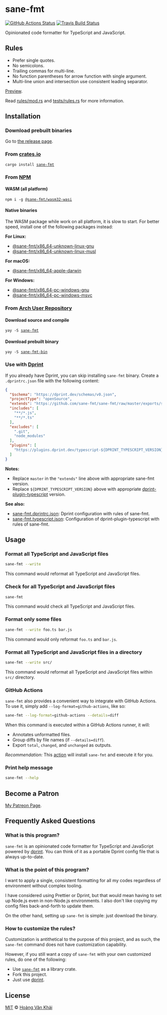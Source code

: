 # sane-fmt

[![GitHub Actions Status](https://github.com/sane-fmt/sane-fmt/workflows/Test/badge.svg)](https://github.com/sane-fmt/sane-fmt/actions)
[![Travis Build Status](https://travis-ci.org/sane-fmt/sane-fmt.svg?branch=master)](https://travis-ci.org/sane-fmt/sane-fmt)

Opinionated code formatter for TypeScript and JavaScript.

## Rules

* Prefer single quotes.
* No semicolons.
* Trailing commas for multi-line.
* No function parentheses for arrow function with single argument.
* Multi-line union and intersection use consistent leading separator.

[Preview](https://git.io/JflcU).

Read [rules/mod.rs](https://git.io/JflmV) and [tests/rules.rs](https://git.io/JflOp) for more information.

## Installation

### Download prebuilt binaries

Go to [the release page](https://github.com/sane-fmt/sane-fmt/releases).

### From [crates.io](https://crates.io)

<pre><code>cargo install <a href="https://crates.io/crates/sane-fmt">sane-fmt</a></code></pre>

### From [NPM](https://www.npmjs.com)

#### WASM (all platform)

<pre><code>npm i -g <a href="https://www.npmjs.com/package/@sane-fmt/wasm32-wasi">@sane-fmt/wasm32-wasi</a></code></pre>

#### Native binaries

The WASM package while work on all platform, it is slow to start. For better speed, install one of the following packages instead:

**For Linux:**
  * [@sane-fmt/x86_64-unknown-linux-gnu](https://www.npmjs.com/package/@sane-fmt/x86_64-unknown-linux-gnu)
  * [@sane-fmt/x86_64-unknown-linux-musl](https://www.npmjs.com/package/@sane-fmt/x86_64-unknown-linux-musl)

**For macOS:**
  * [@sane-fmt/x86_64-apple-darwin](https://www.npmjs.com/package/@sane-fmt/x86_64-apple-darwin)

**For Windows:**
  * [@sane-fmt/x86_64-pc-windows-gnu](https://www.npmjs.com/package/@sane-fmt/x86_64-pc-windows-gnu)
  * [@sane-fmt/x86_64-pc-windows-msvc](https://www.npmjs.com/package/@sane-fmt/x86_64-pc-windows-msvc)

### From [Arch User Repository](https://aur.archlinux.org)

#### Download source and compile

<pre><code>yay -S <a href="https://aur.archlinux.org/packages/sane-fmt/">sane-fmt</a></code></pre>

#### Download prebuilt binary

<pre><code>yay -S <a href="https://aur.archlinux.org/packages/sane-fmt-bin/">sane-fmt-bin</a></code></pre>

### Use with [Dprint](https://dprint.dev/)

If you already have Dprint, you can skip installing `sane-fmt` binary. Create a `.dprintrc.json` file with the following content:

```json
{
  "$schema": "https://dprint.dev/schemas/v0.json",
  "projectType": "openSource",
  "extends": "https://github.com/sane-fmt/sane-fmt/raw/master/exports/sane-fmt.dprintrc.json",
  "includes": [
    "**/*.js",
    "**/*.ts"
  ],
  "excludes": [
    ".git",
    "node_modules"
  ],
  "plugins": [
    "https://plugins.dprint.dev/typescript-${DPRINT_TYPESCRIPT_VERSION}.wasm"
  ]
}
```

**Notes:**
  * Replace `master` in the `"extends"` line above with appropriate sane-fmt version.
  * Replace `${DPRINT_TYPESCRIPT_VERSION}` above with appropriate [dprint-plugin-typescript](https://github.com/dprint/dprint-plugin-typescript) version.

**See also:**
  * [sane-fmt.dprintrc.json](https://github.com/sane-fmt/sane-fmt/blob/master/exports/sane-fmt.dprintrc.json): Dprint configuration with rules of sane-fmt.
  * [sane-fmt.typescript.json](https://github.com/sane-fmt/sane-fmt/blob/master/exports/sane-fmt.typescript.json): Configuration of dprint-plugin-typescript with rules of sane-fmt.

## Usage

### Format all TypeScript and JavaScript files

```sh
sane-fmt --write
```

This command would reformat all TypeScript and JavaScript files.

### Check for all TypeScript and JavaScript files

```sh
sane-fmt
```

This command would check all TypeScript and JavaScript files.

### Format only some files

```sh
sane-fmt --write foo.ts bar.js
```

This command would only reformat `foo.ts` and `bar.js`.

### Format all TypeScript and JavaScript files in a directory

```sh
sane-fmt --write src/
```

This command would reformat all TypeScript and JavaScript files within `src/` directory.

### GitHub Actions

`sane-fmt` also provides a convenient way to integrate with GitHub Actions. To use it, simply add `--log-format=github-actions`, like so:

```sh
sane-fmt --log-format=github-actions --details=diff
```

When this command is executed within a GitHub Actions runner, it will:
* Annotates unformatted files.
* Group diffs by file names (if `--details=diff`).
* Export `total`, `changed`, and `unchanged` as outputs.

_Recommendation:_ This [action](https://github.com/sane-fmt/action) will install `sane-fmt` and execute it for you.

### Print help message

```sh
sane-fmt --help
```

## Become a Patron

[My Patreon Page](https://patreon.com/khai96_).

## Frequently Asked Questions

### What is this program?

`sane-fmt` is an opinionated code formatter for TypeScript and JavaScript powered by [dprint](https://dprint.dev/). You can think of it as a portable Dprint config file that is always up-to-date.

### What is the point of this program?

I want to apply a single, consistent formatting for all my codes regardless of environment without complex tooling.

I have considered using Prettier or Dprint, but that would mean having to set up Node.js even in non-Node.js environments. I also don't like copying my config files back-and-forth to update them.

On the other hand, setting up `sane-fmt` is simple: just download the binary.

### How to customize the rules?

Customization is antithetical to the purpose of this project, and as such, the `sane-fmt` command does not have customization capability.

However, if you still want a copy of `sane-fmt` with your own customized rules, do one of the following:
* Use [`sane-fmt`](https://docs.rs/sane-fmt) as a library crate.
* Fork this project.
* Just use [dprint](#use-with-dprint).

## License

[MIT](https://git.io/Jflmx) © [Hoàng Văn Khải](https://github.com/KSXGitHub/)
